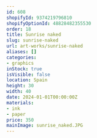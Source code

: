 ```yaml
---
id: 608
shopifyId: 9374219796810
shopifyOptionId: 48828482355530
order: 18
title: Sunrise naked
slug: sunrise-naked
url: art-works/sunrise-naked
aliases: []
categories:
- graphics
inStock: true
isVisible: false
location: Spain
height: 30
width: 40
date: 2024-01-01T00:00:00Z
materials:
- ink
- paper
price: 350
mainImage: sunrise_naked.JPG
---
```

